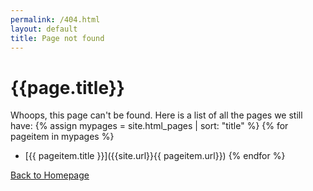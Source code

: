```yaml
---
permalink: /404.html
layout: default
title: Page not found
---
```

# {{page.title}}

Whoops, this page can't be found. Here is a list of all the pages we still have:
  {% assign mypages = site.html_pages | sort: "title" %}
  {% for pageitem in mypages %}
* [{{ pageitem.title }}]({{site.url}}{{ pageitem.url}})
  {% endfor %}

[Back to Homepage]({{site.url}}/index.html)